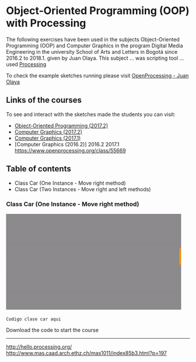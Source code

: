 # Object-Oriented Programming (OOP) with Processing

The following exercises have been used in the subjects Object-Oriented Programming (OOP) and Computer Graphics in the program Digital Media Engineering in the university School of Arts and Letters in Bogotá since 2016.2 to 2018.1. given by Juan Olaya. This subject ... was scripting tool ... used [Processing](https://processing.org/)

To check the example sketches running please visit [OpenProcessing - Juan Olaya](https://www.openprocessing.org/user/65585/)

## Links of the courses
To see and interact with the sketches made the students you can visit:
- [Object-Oriented Programming (2017.2)](https://www.openprocessing.org/class/56631/)
- [Computer Graphics (2017.2)](https://www.openprocessing.org/class/56656/)
- [Computer Graphics (2017.1)](https://www.openprocessing.org/class/56330/)
- [Computer Graphics (2016.2)] 2016.2 2017.1 https://www.openprocessing.org/class/55669


## Table of contents
- Class Car (One Instance - Move right method)
- Class Car (Two Instances - Move right and left methods)


### Class Car (One Instance - Move right method)
![](Sketches/Gif/Exercise1.gif)

```
Codigo clase car aqui
```


Download the code to start the course




****************
http://hello.processing.org/
http://www.mas.caad.arch.ethz.ch/mas1011/index85b3.html?p=197
